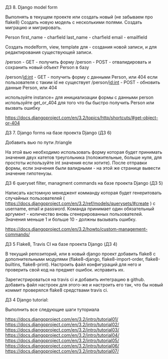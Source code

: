 ДЗ 8. Django model form

Выполнять в текущем проекте или создать новый (не забываем про flake8)
Создать новую модель с несколькими полями. Создать миграцию и мигрировать.

Person
first_name - charfield
last_name - charfield
email - emailfield

Создать modelform, view, template для - создания новой записи, и для редактирования существующей записи.

/person - GET - получить форму
/person - POST - отвалидировать и сохранить новый объект Person в базу

/person/<id:int> - GET - получить форму с данными Person, или 404 если пользователя с таким id не существует
/person/<id:int> - POST - обновить данные Person, или 404

используйте instance= для инициализации формы с данными person
используйте get_or_404 для того что бы быстро получить Person или вызвать ошибку

https://docs.djangoproject.com/en/3.2/topics/http/shortcuts/#get-object-or-404


ДЗ 7. Django forms на базе проекта Django (ДЗ 6)

Добавить вью по пути /triangle

На этой вью необходимо использовать форму которая будет принимать значения двух катетов треугольника (положительные, больше нуля, для простоты используйте int значения если хотите). После отправки формы, если значения были валидными - на этой же странице вывести значение гипотенузы.


ДЗ 6 queryset filter, managment commands на базе проекта Django (ДЗ 5)

Написать кастомную менеджент комманду которая будет генеритовать случайных пользователей ( https://docs.djangoproject.com/en/3.2/ref/models/querysets/#create ) c username, email и password. 
Команда принимает один обязательный аргумент - количество вновь сгенерированных пользователей. 
Значения меньше 1 и больше 10 - должны вызывать ошибку.

https://docs.djangoproject.com/en/3.2/howto/custom-management-commands/


ДЗ 5 Flake8, Travis CI на базе проекта Django (ДЗ 4)

В текущий репозиторий, или в новый django проект добавить flake8 с дополнительными модулями (flake8-django, flake8-import-order, flake8-builtins, flake8-print).
Настроить файл конфигураций для него и проверить свой код на предмет ошибок. исправить их.

Зарегистрироваться на travis ci и добавить интеграцию в github. добавить файл настроек для этого-же и настроить его так, что бы новый коммит проверялся flake8 средствами travis ci.


ДЗ 4 Django tutorial:

Выполнить все следующие шаги туториала

https://docs.djangoproject.com/en/3.2/intro/tutorial01/
https://docs.djangoproject.com/en/3.2/intro/tutorial02/
https://docs.djangoproject.com/en/3.2/intro/tutorial03/
https://docs.djangoproject.com/en/3.2/intro/tutorial04/
https://docs.djangoproject.com/en/3.2/intro/tutorial05/
https://docs.djangoproject.com/en/3.2/intro/tutorial06/
https://docs.djangoproject.com/en/3.2/intro/tutorial07/
